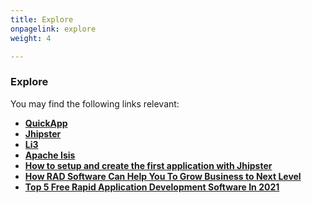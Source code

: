 ```yaml
---
title: Explore
onpagelink: explore
weight: 4

---
```


### **Explore**

You may find the following links relevant:

*   **[QuickApp](http://products.containerize.com/rad/quickapp/)**
*   **[Jhipster](http://products.containerize.com/rad/jhipster/)**
*   **[Li3](http://products.containerize.com/rad/li3/)**
*   **[Apache Isis](http://products.containerize.com/rad/apache-isis/)**
*   **[How to setup and create the first application with Jhipster](https://blog.containerize.com/2020/10/28/how-to-setup-and-create-the-first-application-with-jhipster/)**
*   **[How RAD Software Can Help You To Grow Business to Next Level](https://blog.containerize.com/2020/10/23/how-rad-software-can-help-you-to-grow-business-to-next-level/)**
*   **[Top 5 Free Rapid Application Development Software In 2021](https://blog.containerize.com/2021/04/16/top-5-free-rapid-application-development-software-in-2021/)**
